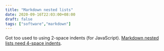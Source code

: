 ```yaml
---
title: "Markdown nested lists"
date: 2020-09-16T22:03:00+08:00
draft: false
tags: ["software","markdown"]
---
```

Got too used to using 2-space indents (for JavaScript). [Markdown nested lists need 4-space indents](https://stackoverflow.com/questions/37575916/how-to-markdown-nested-list-items-in-bitbucket).
